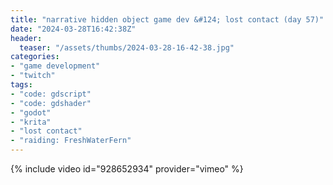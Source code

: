 ```yaml
---
title: "narrative hidden object game dev &#124; lost contact (day 57)"
date: "2024-03-28T16:42:38Z"
header:
  teaser: "/assets/thumbs/2024-03-28-16-42-38.jpg"
categories:
- "game development"
- "twitch"
tags:
- "code: gdscript"
- "code: gdshader"
- "godot"
- "krita"
- "lost contact"
- "raiding: FreshWaterFern"
---
```

{% include video id="928652934" provider="vimeo" %}
